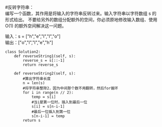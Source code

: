﻿#反转字符串：  
编写一个函数，其作用是将输入的字符串反转过来。输入字符串以字符数组 s 的形式给出。
不要给另外的数组分配额外的空间，你必须原地修改输入数组、使用 O(1) 的额外空间解决这一问题。 

输入：s = ["h","e","l","l","o"]  
输出：["o","l","l","e","h"]

```python3
class Solution2:
    def reverseString1(self, s):
        reverse_s = s[::-1]
        return reverse_s

    def reverseString2(self, s):
        #算出字符串长度
        n = len(s)
        #将字符串整除2，因为中间那个数不用翻转，然后for循环
        for i in range(n // 2):
            temp = s[i]
            #当i是第一位时，插入到最后一位
            s[i] = s[n-i-1]
            #最后一位插入到第一位
            s[n-i-1] = temp
        return s
```